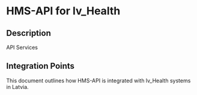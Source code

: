 # HMS-API for lv_Health

## Description

API Services

## Integration Points

This document outlines how HMS-API is integrated with lv_Health systems in Latvia.
